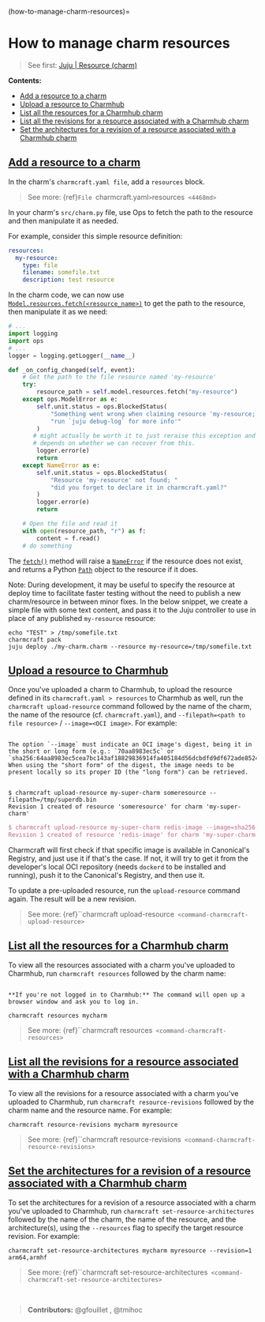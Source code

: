 (how-to-manage-charm-resources)=
# How to manage charm resources

> See first: [Juju | Resource (charm)](https://juju.is/docs/juju/manage-charm-resources)

**Contents:**

- [Add a resource to a charm](#heading--add-a-resource-to-a-charm)
- [Upload a resource to Charmhub](#heading--upload-a-resource-to-charmhub)
- [List all the resources for a Charmhub charm](#heading--list-all-the-resources-for-a-charmhub-charm)
- [List all the revisions for a resource associated with a Charmhub charm](#heading--list-all-the-revisions-for-a-resource-associated-with-a-charmhub-charm)
- [Set the architectures for a revision of a resource associated with a Charmhub charm](#heading--set-the-architectures-for-a-revision-of-a-resource-associated-with-a-charmhub-charm)	

<a href="#heading--add-a-resource-to-a-charm"><h2 id="heading--add-a-resource-to-a-charm">Add a resource to a charm</h2></a>

In the charm's `charmcraft.yaml file`, add a `resources` block.

> See more: {ref}`File `charmcraft.yaml` > `resources` <4468md>`


<!--COMMENT: MOVE TO HOW TO UPLOAD 
Because resources are defined in a charm’s `charmcraft.yaml`, they are intrinsically linked to a charm. As such, there is no need to register them separately in Charmhub. Other charms may have resources with the same name, but this is not a problem; references to resources always contain the charm name and resource name.
-->

In your charm's `src/charm.py` file, use Ops to fetch the path to the resource and then manipulate it as needed.

For example, consider this simple resource definition:

```yaml
resources:
  my-resource:
    type: file
    filename: somefile.txt
    description: test resource
```

In the charm code, we can now use [`Model.resources.fetch(<resource_name>)`](https://ops.readthedocs.io/en/latest/#ops.Resources.fetch) to get the path to the resource, then manipulate it as we need:

```python
# ...
import logging
import ops
# ...
logger = logging.getLogger(__name__)

def _on_config_changed(self, event):
    # Get the path to the file resource named 'my-resource'
    try:
        resource_path = self.model.resources.fetch("my-resource")
    except ops.ModelError as e:
        self.unit.status = ops.BlockedStatus(
            "Something went wrong when claiming resource 'my-resource; "
            "run `juju debug-log` for more info'"
        ) 
       # might actually be worth it to just reraise this exception and let the charm error out;
       # depends on whether we can recover from this.
        logger.error(e)
        return
    except NameError as e:
        self.unit.status = ops.BlockedStatus(
            "Resource 'my-resource' not found; "
            "did you forget to declare it in charmcraft.yaml?"
        )
        logger.error(e)
        return

    # Open the file and read it
    with open(resource_path, "r") as f:
        content = f.read()
    # do something
```

The [`fetch()`](https://ops.readthedocs.io/en/latest/#ops.Resources.fetch) method will raise a [`NameError`](https://docs.python.org/3/library/exceptions.html#NameError) if the resource does not exist, and returns a Python [`Path`](https://docs.python.org/3/library/pathlib.html#pathlib.Path) object to the resource if it does.


Note: During development, it may be useful to specify the resource at deploy time to facilitate faster testing without the need to publish a new charm/resource in between minor fixes. In the below snippet, we create a simple file with some text content, and pass it to the Juju controller to use in place of any published `my-resource` resource:

```
echo "TEST" > /tmp/somefile.txt
charmcraft pack
juju deploy ./my-charm.charm --resource my-resource=/tmp/somefile.txt
```

<a href="#heading--upload-a-resource-to-charmhub"><h2 id="heading--upload-a-resource-to-charmhub">Upload a resource to Charmhub</h2></a>

Once you've uploaded a charm to Charmhub, to upload the resource defined in its `charmcraft.yaml > resources` to Charmhub as well, run the `charmcraft upload-resource` command followed by the name of the charm, the name of the resource (cf. `charmcraft.yaml`), and `--filepath=<path to file resource>` / `--image=<OCI image>`. For example:

```{note}

The option `--image` must indicate an OCI image's digest, being it in the short or long form (e.g.: `70aa8983ec5c` or `sha256:64aa8983ec5cea7bc143af18829836914fa405184d56dcbdfd9df672ade85249`). When using the "short form" of the digest, the image needs to be present locally so its proper ID (the "long form") can be retrieved.


```


```text
$ charmcraft upload-resource my-super-charm someresource --filepath=/tmp/superdb.bin
Revision 1 created of resource 'someresource' for charm 'my-super-charm'
```

```tex
$ charmcraft upload-resource my-super-charm redis-image --image=sha256:64aa8983ec5cea7bc143af18829836914fa405184d56dcbdfd9df672ade85249
Revision 1 created of resource 'redis-image' for charm 'my-super-charm'
```

Charmcraft will first check if that specific image is available in Canonical's Registry, and just use it if that's the case. If not, it will try to get it from the developer's local OCI repository (needs `dockerd` to be installed and running), push it to the Canonical's Registry, and then use it. 

To update a pre-uploaded resource, run the `upload-resource` command again. The result will be a new revision.


> See more: {ref}``charmcraft upload-resource` <command-charmcraft-upload-resource>`

<a href="#heading--list-all-the-resources-for-a-charmhub-charm"><h2 id="heading--list-all-the-resources-for-a-charmhub-charm">List all the resources for a Charmhub charm</h2></a>

To view all the resources associated with a charm you've uploaded  to Charmhub, run `charmcraft resources` followed by the charm name:

```{important}

**If you're not logged in to Charmhub:** The command will open up a browser window and ask you to log in.

```

```text
charmcraft resources mycharm
```

> See more: {ref}``charmcraft resources` <command-charmcraft-resources>`

<a href="#heading--list-all-the-revisions-for-a-resource-associated-with-a-charmhub-charm"><h2 id="heading--list-all-the-revisions-for-a-resource-associated-with-a-charmhub-charm">List all the revisions for a resource associated with a Charmhub charm</h2></a>

To view all the revisions for a resource associated with a charm you've uploaded to Charmhub, run `charmcraft resource-revisions` followed by the charm name and the resource name. For example:

```text
charmcraft resource-revisions mycharm myresource
```

> See more: {ref}``charmcraft resource-revisions` <command-charmcraft-resource-revisions>`

<a href="#heading--set-the-architectures-for-a-revision-of-a-resource-associated-with-a-charmhub-charm"><h2 id="heading--set-the-architectures-for-a-revision-of-a-resource-associated-with-a-charmhub-charm">Set the architectures for a revision of a resource associated with a Charmhub charm</h2></a>

To set the architectures for a revision of a resource associated with a charm you've uploaded to Charmhub, run `charmcraft set-resource-architectures` followed by the name of the charm, the name of the resource, and the architecture(s), using the `--resources` flag to specify the target resource revision. For example:

```text
charmcraft set-resource-architectures mycharm myresource --revision=1 arm64,armhf
```

> See more: {ref}``charmcraft set-resource-architectures` <command-charmcraft-set-resource-architectures>`

<br>

> **Contributors:** @gfouillet , @tmihoc